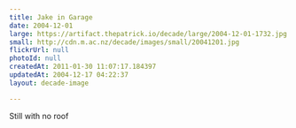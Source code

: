 ```yaml
---
title: Jake in Garage
date: 2004-12-01
large: https://artifact.thepatrick.io/decade/large/2004-12-01-1732.jpg
small: http://cdn.m.ac.nz/decade/images/small/20041201.jpg
flickrUrl: null
photoId: null
createdAt: 2011-01-30 11:07:17.184397
updatedAt: 2004-12-17 04:22:37
layout: decade-image

---
```

Still with no roof
